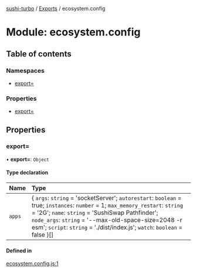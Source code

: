 [sushi-turbo](../README.md) / [Exports](../modules.md) / ecosystem.config

# Module: ecosystem.config

## Table of contents

### Namespaces

- [export&#x3D;](ecosystem_config.export_.md)

### Properties

- [export&#x3D;](ecosystem_config.md#export&#x3D;)

## Properties

### export&#x3D;

• **export=**: `Object`

#### Type declaration

| Name | Type |
| :------ | :------ |
| `apps` | { `args`: `string` = 'socketServer'; `autorestart`: `boolean` = true; `instances`: `number` = 1; `max_memory_restart`: `string` = '2G'; `name`: `string` = 'SushiSwap Pathfinder'; `node_args`: `string` = '--max-old-space-size=2048 -r esm'; `script`: `string` = './dist/index.js'; `watch`: `boolean` = false }[] |

#### Defined in

[ecosystem.config.js:1](https://github.com/manifoldfinance/briarpatch/blob/45b8f98/src/ecosystem.config.js#L1)
